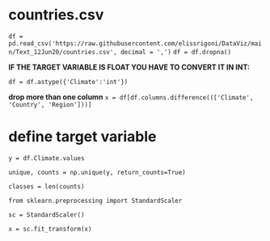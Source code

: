 # countries.csv

`df = pd.read_csv('https://raw.githubusercontent.com/elissrigoni/DataViz/main/Text_12Jun20/countries.csv', decimal = ',')`
`df = df.dropna()`


**IF THE TARGET VARIABLE IS FLOAT YOU HAVE TO CONVERT IT IN INT:**

`df = df.astype({'Climate':'int'})`

**drop more than one column**
`x = df[df.columns.difference((['Climate', 'Country', 'Region']))]`

# define target variable
`y = df.Climate.values`

`unique, counts = np.unique(y, return_counts=True)`

`classes = len(counts)`

`from sklearn.preprocessing import StandardScaler`

`sc = StandardScaler()`

`x = sc.fit_transform(x)`
